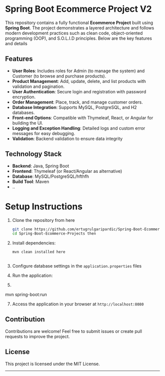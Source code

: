 # Spring Boot Ecommerce Project V2

This repository contains a fully functional **Ecommerce Project** built using **Spring Boot**. The project demonstrates a layered architecture and follows modern development practices such as clean code, object-oriented programming (OOP), and S.O.L.I.D principles. Below are the key features and details

## Features
- **User Roles**: Includes roles for Admin (to manage the system) and Customer (to browse and purchase products).
- **Product Management**: Add, update, delete, and list products with validation and pagination.
- **User Authentication**: Secure login and registration with password encryption.
- **Order Management**: Place, track, and manage customer orders.
- **Database Integration**: Supports MySQL, PostgreSQL, and H2 databases.
- **Front-end Options**: Compatible with Thymeleaf, React, or Angular for building the UI.
- **Logging and Exception Handling**: Detailed logs and custom error messages for easy debugging.
- **Validation**: Backend validation to ensure data integrity

## Technology Stack

- **Backend**: Java, Spring Boot
- **Frontend**: Thymeleaf (or React/Angular as alternative)
- **Database**: MySQL/PostgreSQL/hfthfh
- **Build Tool**: Maven
- ..
  
# Setup Instructions
1. Clone the repository from here
   ```bash
   git clone https://github.com/ertugrulgaripardic/Spring-Boot-Ecommerce-Project.gitdhdt
   cd Spring-Boot-Ecommerce-Projects then
   ```

2. Install dependencies:
   ```bash
   mvn clean installed here
  
3. Configure database settings in the `application.properties` files

4. Run the application:

6.  ```bash
mvn spring-boot:run

7. Access the application in your browser at `http://localhost:8080`

## Contribution
Contributions are welcome! Feel free to submit issues or create pull requests to improve the project.

## License

This project is licensed under the MIT License.

---
